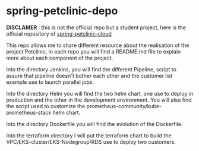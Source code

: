 # spring-petclinic-depo
<b>DISCLAMER :</b> this is not the official repo but a student project, here is the official repository of <a href="//github.com/spring-petclinic/spring-petclinic-cloud/">spring-petclinic-cloud</a>


This repo allows me to share different resource about the realisation of the project Petclinic, in each repo you will find a README.md file to explain more about each component of the project.

Into the directory Jenkins, you will find the different Pipeline, script to assure that pipeline doesn't bother each other and the customer list example use to launch parallel jobs.

Into the directory Helm you will find the two helm chart, one use to deploy in production and the other in the development environment. You will also find the script used to customize the prometheus-community/kube-prometheus-stack helm chart.

Into the directory Dockerfile you will find the evolution of the Dockerfile.

Into the terraform directory I will put the terraform chart to build the VPC/EKS-cluster/EKS-Nodegroup/RDS use to deploy two customers.
